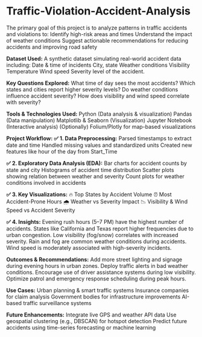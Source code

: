 # Traffic-Violation-Accident-Analysis

The primary goal of this project is to analyze patterns in traffic accidents and violations to:
Identify high-risk areas and times
Understand the impact of weather conditions
Suggest actionable recommendations for reducing accidents and improving road safety

**Dataset Used:**
A synthetic dataset simulating real-world accident data including:
Date & time of incidents
City, state
Weather conditions
Visibility
Temperature
Wind speed
Severity level of the accident.

**Key Questions Explored:**
What time of day sees the most accidents?
Which states and cities report higher severity levels?
Do weather conditions influence accident severity?
How does visibility and wind speed correlate with severity?

**Tools & Technologies Used:**
Python (Data analysis & visualization)
Pandas (Data manipulation)
Matplotlib & Seaborn (Visualization)
Jupyter Notebook (Interactive analysis)
(Optionally) Folium/Plotly for map-based visualizations

**Project Workflow:**
**✅ 1. Data Preprocessing:**
Parsed timestamps to extract date and time
Handled missing values and standardized units
Created new features like hour of the day from Start_Time

**✅ 2. Exploratory Data Analysis (EDA):**
Bar charts for accident counts by state and city
Histograms of accident time distribution
Scatter plots showing relation between weather and severity
Count plots for weather conditions involved in accidents

**✅ 3. Key Visualizations:**
🔥 Top States by Accident Volume
⏰ Most Accident-Prone Hours
🌧️ Weather vs Severity Impact
📉 Visibility & Wind Speed vs Accident Severity

**✅ 4. Insights:**
Evening rush hours (5–7 PM) have the highest number of accidents.
States like California and Texas report higher frequencies due to urban congestion.
Low visibility (fog/snow) correlates with increased severity.
Rain and fog are common weather conditions during accidents.
Wind speed is moderately associated with high-severity incidents.

**Outcomes & Recommendations:**
Add more street lighting and signage during evening hours in urban zones.
Deploy traffic alerts in bad weather conditions.
Encourage use of driver assistance systems during low visibility.
Optimize patrol and emergency response scheduling during peak hours.

**Use Cases:**
Urban planning & smart traffic systems
Insurance companies for claim analysis
Government bodies for infrastructure improvements
AI-based traffic surveillance systems

**Future Enhancements:**
Integrate live GPS and weather API data
Use geospatial clustering (e.g., DBSCAN) for hotspot detection
Predict future accidents using time-series forecasting or machine learning

